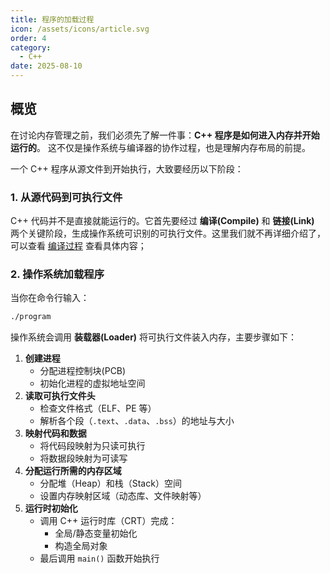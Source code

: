 ```yaml
---
title: 程序的加载过程
icon: /assets/icons/article.svg
order: 4
category:
  - C++
date: 2025-08-10
---
```


## 概览

在讨论内存管理之前，我们必须先了解一件事：**C++ 程序是如何进入内存并开始运行的**。
 这不仅是操作系统与编译器的协作过程，也是理解内存布局的前提。

一个 C++ 程序从源文件到开始执行，大致要经历以下阶段：

### 1. 从源代码到可执行文件

C++ 代码并不是直接就能运行的。它首先要经过 **编译(Compile)** 和 **链接(Link)** 两个关键阶段，生成操作系统可识别的可执行文件。这里我们就不再详细介绍了，可以查看 [编译过程](./02_compile-details.md) 查看具体内容；

### 2. 操作系统加载程序

当你在命令行输入：

```bash
./program
```

操作系统会调用 **装载器(Loader)** 将可执行文件装入内存，主要步骤如下：

1. **创建进程**
    - 分配进程控制块(PCB)
    - 初始化进程的虚拟地址空间
2. **读取可执行文件头**
    - 检查文件格式（ELF、PE 等）
    - 解析各个段（`.text`、`.data`、`.bss`）的地址与大小
3. **映射代码和数据**
    - 将代码段映射为只读可执行
    - 将数据段映射为可读写
4. **分配运行所需的内存区域**
    - 分配堆（Heap）和栈（Stack）空间
    - 设置内存映射区域（动态库、文件映射等）
5. **运行时初始化**
    - 调用 C++ 运行时库（CRT）完成：
        - 全局/静态变量初始化
        - 构造全局对象
    - 最后调用 `main()` 函数开始执行
